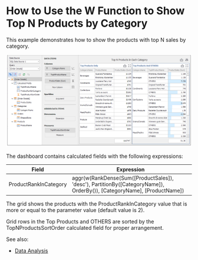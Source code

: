 # How to Use the W Function to Show Top N Products by Category

This example demonstrates how to show the products with top N sales by category.

![](images/screenshot.png)


The dashboard contains calculated fields with the following expressions:

| Field | Expression |
| --- | --- |
| ProductRankInCategory | aggr(w(RankDense(Sum([ProductSales]), 'desc'), PartitionBy([CategoryName]), OrderBy()), [CategoryName], [ProductName])

The grid shows the products with the ProductRankInCategory value that is more or equal to the parameter value (default value is 2).

Grid rows in the Top Products and OTHERS are sorted by the 
TopNProductsSortOrder calculated field for proper arrangement.

See also:

* [Data Analysis](https://docs.devexpress.com/Dashboard/115868)
